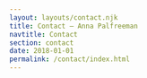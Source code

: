 ```yaml
---
layout: layouts/contact.njk
title: Contact – Anna Palfreeman
navtitle: Contact
section: contact
date: 2018-01-01
permalink: /contact/index.html
---
```

